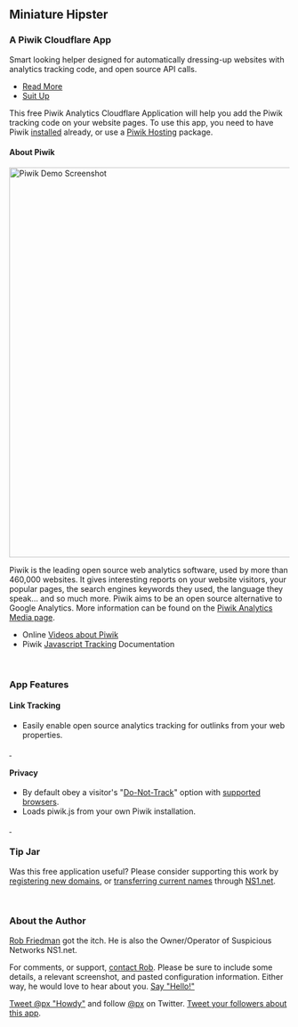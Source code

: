 ## Miniature Hipster 
### A Piwik Cloudflare App

Smart looking helper designed for automatically dressing-up websites with analytics tracking code, and open source API calls.

* [Read More](http://mh.variablesoftware.com/about/)
* [Suit Up](http://mh.variablesoftware.com/help/setup/)

This free Piwik Analytics Cloudflare Application will help you add the Piwik tracking code on your website pages. To use this app, you need to have Piwik [installed](http://piwik.org/docs/installation/) already, or use a [Piwik Hosting](http://piwik.org/hosting/) package.


#### About Piwik

<img width="700" alt="Piwik Demo Screenshot" title="Piwik Demo Screenshot" src="/images/apps/piwik_analytics/piwik_analytics_demo_screenshot_1.png"/>

Piwik is the leading open source web analytics software, used by more than 460,000 websites. It gives interesting reports on your website visitors, your popular pages, the search engines keywords they used, the language they speak... and so much more. Piwik aims to be an open source alternative to Google Analytics.
More information can be found on the [Piwik Analytics Media page](https://piwik.org/media/).

* Online [Videos about Piwik](https://piwik.org/blog/category/videos/)
* Piwik [Javascript Tracking](https://piwik.org/docs/javascript-tracking/) Documentation



<a name="features">&nbsp;</a>

### App Features

#### Link Tracking
* Easily enable open source analytics tracking for outlinks from your web properties.



<a name="privacy" href="#privacy">&nbsp;</a>

#### Privacy
* By default obey a visitor's "[Do-Not-Track](https://www.eff.org/issues/do-not-track)" option with [supported browsers](https://ie.microsoft.com/testdrive/browser/donottrack/default.html).
* Loads piwik.js from your own Piwik installation.


<a name="tip-jar" href="#tip-jar">&nbsp;</a>

### Tip Jar
Was this free application useful? Please consider supporting this work by [registering new domains](http://ns1.net/en/domains/new/?utm_campaign=cloudflare&utm_src=cfapp_pa&utm_medium=web&utm_content=tip-jar), or [transferring current names](http://ns1.net/en/domains/transfer/?utm_campaign=cloudflare&utm_src=cfapp_pa&utm_medium=web&utm_content=tip-jar) through [NS1.net](http://ns1.net/?utm_campaign=cloudflare&utm_src=cfapp_pa&utm_medium=web&utm_content=tip-jar).


<a name="author">&nbsp;</a>

### About the Author
[Rob Friedman](http://playerx.net/?utm_campaign=cloudflare&utm_src=cfapp_pa&utm_medium=web&utm_content=me) got the itch. He is also the Owner/Operator of Suspicious Networks NS1.net.

For comments, or support, [contact Rob](http://playerx.net/contact/?utm_campaign=cloudflare&utm_src=cfapp_pa&utm_medium=web&utm_content=contact). Please be sure to include some details, a relevant screenshot, and pasted configuration information. Either way, he would love to hear about you. [Say "Hello!"](http://playerx.net/contact/?utm_campaign=cloudflare&utm_src=cfapp_pa&utm_medium=web&utm_content=hello)

<a href="https://twitter.com/intent/tweet?user_id=3288&hashtags=piwik&text=Howdy&related=px%3ARob,piwik%3AFree%20Web%20Analytics%20Software&">Tweet @px "Howdy"</a> and follow <a href="https://twitter.com/intent/user?user_id=3288">@px</a> on Twitter.
<a href="https://twitter.com/intent/tweet?hashtags=opensource&text=Miniature%20Hipster,%20a%20simple%20%40Piwik%20web%20%23analytics%20companion%20for%20%40CloudFlare%20Apps&via=px&related=px,piwik,cloudflare&url=https://www.cloudflare.com/apps/piwik_analytics">Tweet your followers about this app</a>.


